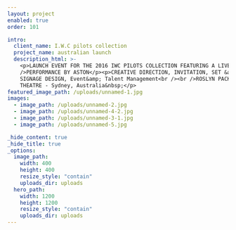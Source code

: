 ```yaml
---
layout: project
enabled: true
order: 101

intro:
  client_name: I.W.C pilots collection
  project_name: australian launch
  description_html: >-
    <p>LAUNCH EVENT FOR THE 2016 IWC PILOTS COLLECTION FEATURING A LIVE<br
    />PERFORMANCE BY ASTON</p><p>CREATIVE DIRECTION, INVITATION, SET &amp;
    SIGNAGE DESIGN, Event&amp; Talent Management<br /><br />ROSLYN PACKER
    THEATRE - Sydney, Australia&nbsp;</p>
featured_image_path: /uploads/unnamed-1.jpg
images:
  - image_path: /uploads/unnamed-2.jpg
  - image_path: /uploads/unnamed-4-2.jpg
  - image_path: /uploads/unnamed-3-1.jpg
  - image_path: /uploads/unnamed-5.jpg

_hide_content: true
_hide_title: true
_options:
  image_path:
    width: 400
    height: 400
    resize_style: "contain"
    uploads_dir: uploads
  hero_path:
    width: 1200
    height: 1200
    resize_style: "contain"
    uploads_dir: uploads
---
```

